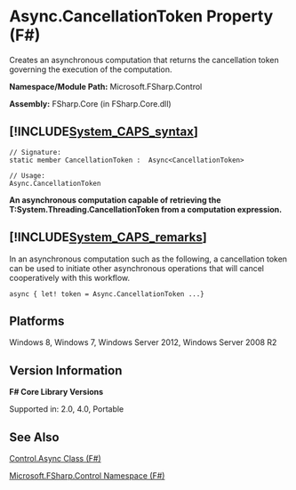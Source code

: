 # Async.CancellationToken Property (F#)

Creates an asynchronous computation that returns the cancellation token governing the execution of the computation.

**Namespace/Module Path:** Microsoft.FSharp.Control

**Assembly:** FSharp.Core (in FSharp.Core.dll)


## [!INCLUDE[System_CAPS_syntax](//System/Token/System_CAPS_syntax_md.md)]

```
// Signature:
static member CancellationToken :  Async<CancellationToken>

// Usage:
Async.CancellationToken
```
**An asynchronous computation capable of retrieving the T:System.Threading.CancellationToken from a computation expression.**
## [!INCLUDE[System_CAPS_remarks](//System/Token/System_CAPS_remarks_md.md)]
In an asynchronous computation such as the following, a cancellation token can be used to initiate other asynchronous operations that will cancel cooperatively with this workflow.


```f#
async { let! token = Async.CancellationToken ...}
```

## Platforms
Windows 8, Windows 7, Windows Server 2012, Windows Server 2008 R2


## Version Information
**F# Core Library Versions**

Supported in: 2.0, 4.0, Portable




## See Also
[Control.Async Class &#40;F&#35;&#41;](Control.Async+Class+28%F%2329%.md)

[Microsoft.FSharp.Control Namespace &#40;F&#35;&#41;](Microsoft.FSharp.Control+Namespace+28%F%2329%.md)

